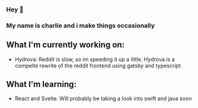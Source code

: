 ### Hey 👋

### My name is charlie and i make things occasionally

## What I'm currently working on:
- Hydrova: Reddit is slow, so im speeding it up a little. Hydrova is a compelte rewrite of the reddit frontend using gatsby and typescript
## What I'm learning:
- React and Svelte. Will probably be taking a look into swift and java soon
